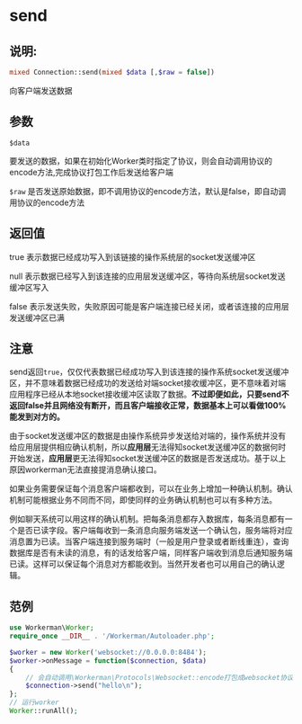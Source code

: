 # send
## 说明:
```php
mixed Connection::send(mixed $data [,$raw = false])
```

向客户端发送数据

## 参数

``` $data ```

要发送的数据，如果在初始化Worker类时指定了协议，则会自动调用协议的encode方法,完成协议打包工作后发送给客户端

``` $raw ```
是否发送原始数据，即不调用协议的encode方法，默认是false，即自动调用协议的encode方法

## 返回值

true 表示数据已经成功写入到该链接的操作系统层的socket发送缓冲区

null 表示数据已经写入到该连接的应用层发送缓冲区，等待向系统层socket发送缓冲区写入

false 表示发送失败，失败原因可能是客户端连接已经关闭，或者该连接的应用层发送缓冲区已满

## 注意
send返回```true```，仅仅代表数据已经成功写入到该连接的操作系统socket发送缓冲区，并不意味着数据已经成功的发送给对端socket接收缓冲区，更不意味着对端应用程序已经从本地socket接收缓冲区读取了数据。**不过即便如此，只要send不返回false并且网络没有断开，而且客户端接收正常，数据基本上可以看做100%能发到对方的。**

由于socket发送缓冲区的数据是由操作系统异步发送给对端的，操作系统并没有给应用层提供相应确认机制，所以**应用层**无法得知socket发送缓冲区的数据何时开始发送，**应用层**更无法得知socket发送缓冲区的数据是否发送成功。基于以上原因workerman无法直接提消息确认接口。

如果业务需要保证每个消息客户端都收到，可以在业务上增加一种确认机制。确认机制可能根据业务不同而不同，即使同样的业务确认机制也可以有多种方法。

例如聊天系统可以用这样的确认机制。把每条消息都存入数据库，每条消息都有一个是否已读字段。客户端每收到一条消息向服务端发送一个确认包，服务端将对应消息置为已读。当客户端连接到服务端时（一般是用户登录或者断线重连），查询数据库是否有未读的消息，有的话发给客户端，同样客户端收到消息后通知服务端已读。这样可以保证每个消息对方都能收到。当然开发者也可以用自己的确认逻辑。



## 范例

```php
use Workerman\Worker;
require_once __DIR__ . '/Workerman/Autoloader.php';

$worker = new Worker('websocket://0.0.0.0:8484');
$worker->onMessage = function($connection, $data)
{
    // 会自动调用\Workerman\Protocols\Websocket::encode打包成websocket协议数据后发送
    $connection->send("hello\n");
};
// 运行worker
Worker::runAll();
```
